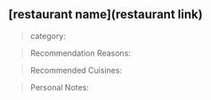 ## [restaurant name](restaurant link)
>category:

>Recommendation Reasons:

>Recommended Cuisines: 

>Personal Notes:

